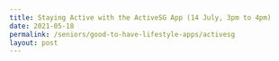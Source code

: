 ```yaml
---
title: Staying Active with the ActiveSG App (14 July, 3pm to 4pm)
date: 2021-05-18
permalink: /seniors/good-to-have-lifestyle-apps/activesg
layout: post
---
```

